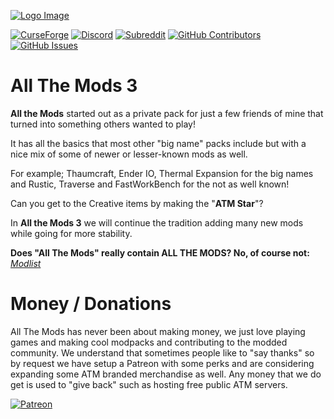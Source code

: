 [![Logo Image](https://i.imgur.com/R3RgVCP.png)](https://minecraft.curseforge.com/members/ATMTeam/projects)

[![CurseForge](http://cf.way2muchnoise.eu/full_269708_downloads.svg)](https://minecraft.curseforge.com/projects/all-the-mods-3) [![Discord](https://img.shields.io/discord/254530689225981953.svg?&label=discord)](https://discordapp.com/invite/rbSZNDQ) [![Subreddit](https://img.shields.io/badge/subreddit-r%2Fallthemods-red.svg)](https://reddit.com/r/allthemods) [![GitHub Contributors](https://img.shields.io/github/contributors/AllTheMods/ATM-3.svg)](https://github.com/AllTheMods/ATM-3/graphs/contributors) [![GitHub Issues](https://img.shields.io/github/issues/AllTheMods/ATM-3.svg)](https://github.com/AllTheMods/ATM3-Remix/issues)

# All The Mods 3
**All the Mods** started out as a private pack for just a few friends of mine that turned into something others wanted to play!

It has all the basics that most other "big name" packs include but with a nice mix of some of newer or lesser-known mods as well.

For example; Thaumcraft, Ender IO, Thermal Expansion for the big names and Rustic, Traverse and FastWorkBench for the not as well known!

Can you get to the Creative items by making the "**ATM Star**"?

In **All the Mods 3** we will continue the tradition adding many new mods while going for more stability.

**Does "All The Mods" really contain ALL THE MODS? No, of course not:** *[Modlist](https://rawgit.com/AllTheMods/ATM-3/master/modlist.html)*

# Money / Donations
All The Mods has never been about making money, we just love playing games and making cool modpacks and contributing to the modded community. We understand that sometimes people like to "say thanks" so by request we have setup a Patreon with some perks and are considering expanding some ATM branded merchandise as well. Any money that we do get is used to "give back" such as hosting free public ATM servers.

[![Patreon](https://c5.patreon.com/external/logo/become_a_patron_button.png)](https://www.patreon.com/allthemods)
